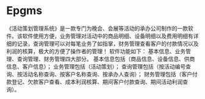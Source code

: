 # Epgms
 《活动策划管理系统》是一款专门为晚会、会展等活动的承办公司制作的一款软件。该软件使用方便，业务管理对活动中的商品明细、设备明细以及费用明细有详细的记录，查询管理可以对每笔业务了如指掌，财务管理查看客户的付款情况以及利润的核算，极大的方便了操作者的管理！ 软件功能如下：  基本信息、业务管理、查询管理、财务管理四大部分。  基本信息包括（商品信息、设备信息、供商信息、客户信息）； 业务管理包括（活动策划）； 查询管理包括（按活动编号查询、按活动名称查询、按客户名称查询、按承办人查询）； 财务管理包括（客户付款登记、欠款客户查看、成本利润核算、期间客户付款查询、期间活动利润查询）。
